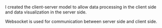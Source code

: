 I created the client-server model to allow data processing in the client side and data visualization in the server side.

Websocket is used for communication between server side and client side.